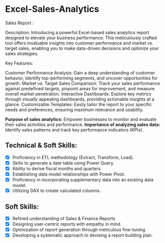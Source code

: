 # Excel-Sales-Analytics
Sales Report :

Description:
Introducing a powerful Excel-based sales analytics report designed to elevate your business performance. This meticulously crafted tool offers invaluable insights into customer performance and market vs. target sales, enabling you to make data-driven decisions and optimize your sales strategies.

Key Features:

Customer Performance Analysis: Gain a deep understanding of customer behavior, identify top-performing segments, and uncover opportunities for growth.
Market vs. Target Sales Comparison: Track your sales performance against predefined targets, pinpoint areas for improvement, and measure overall market penetration.
Interactive Dashboards: Explore key metrics through visually appealing dashboards, providing actionable insights at a glance.
Customizable Templates: Easily tailor the report to your specific needs and preferences, ensuring maximum relevance and usability.

**Purpose of sales analytics:** Empower businesses to monitor and evaluate their sales activities and performance.
**Importance of analyzing sales data:** Identify sales patterns and track key performance indicators (KPIs).
## Technical & Soft Skills:
- [x]	Proficiency in ETL methodology (Extract, Transform, Load).
- [x]	Skills to generate a date table using Power Query.
- [x]	Ability to derive fiscal months and quarters.
- [x]	Establishing data model relationships with Power Pivot.
- [x]	Proficiency in incorporating supplementary data into an existing data model.
- [x]	Utilizing DAX to create calculated columns.

## Soft Skills:
- [x]	Refined understanding of Sales & Finance Reports
- [x]	Designing user-centric reports with empathy in mind.
- [x]	Optimization of report generation through meticulous fine-tuning.
- [x]	Developing a systematic approach to devising a report building plan.
